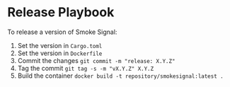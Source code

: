 # Release Playbook

To release a version of Smoke Signal:

1. Set the version in `Cargo.toml`
2. Set the version in `Dockerfile`
3. Commit the changes `git commit -m "release: X.Y.Z"`
4. Tag the commit `git tag -s -m "vX.Y.Z" X.Y.Z`
5. Build the container `docker build -t repository/smokesignal:latest .`
